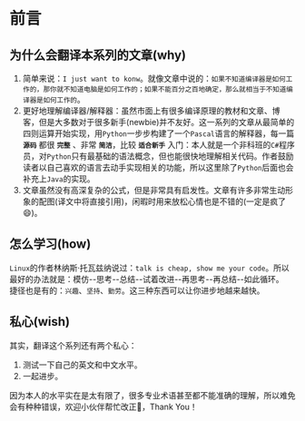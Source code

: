 # 前言  

## 为什么会翻译本系列的文章(why)  

1. 简单来说：`I just want to konw`。就像文章中说的：`如果不知道编译器是如何工作的，那你就不知道电脑是如何工作的；如果不能百分之百地确定，那么就相当于不知道编译器是如何工作的`。  
2. 更好地理解编译器/解释器：虽然市面上有很多编译原理的教材和文章、博客，但是大多数对于很多新手(newbie)并不友好。这一系列的文章从最简单的四则运算开始实现，用`Python`一步步构建了一个`Pascal`语言的解释器，每一篇 **`源码`** 都很 **`完整`** 、非常 **`简洁`**，比较 **`适合新手`** 入门：本人就是一个非科班的`C#`程序员，对`Python`只有最基础的语法概念，但也能很快地理解相关代码。作者鼓励读者以自己喜欢的语言去动手实现相关的功能，所以这里除了`Python`后面也会补充上`Java`的实现。  
3. 文章虽然没有高深复杂的公式，但是非常具有启发性。文章有许多非常生动形象的配图(译文中将直接引用)，闲暇时用来放松心情也是不错的(一定是疯了😄)。  

## 怎么学习(how)  

`Linux`的作者林纳斯·托瓦兹纳说过：`talk is cheap, show me your code`。所以最好的办法就是：模仿--思考--总结--试着改进--再思考--再总结--如此循环。  
捷径也是有的：`兴趣`、`坚持`、`勤劳`。这三种东西可以让你进步地越来越快。  

## 私心(wish)  

 其实，翻译这个系列还有两个私心：  

 1. 测试一下自己的英文和中文水平。  
 2. 一起进步。  

 因为本人的水平实在是太有限了，很多专业术语甚至都不能准确的理解，所以难免会有种种错误，欢迎小伙伴帮忙改正🙏，Thank You！  
